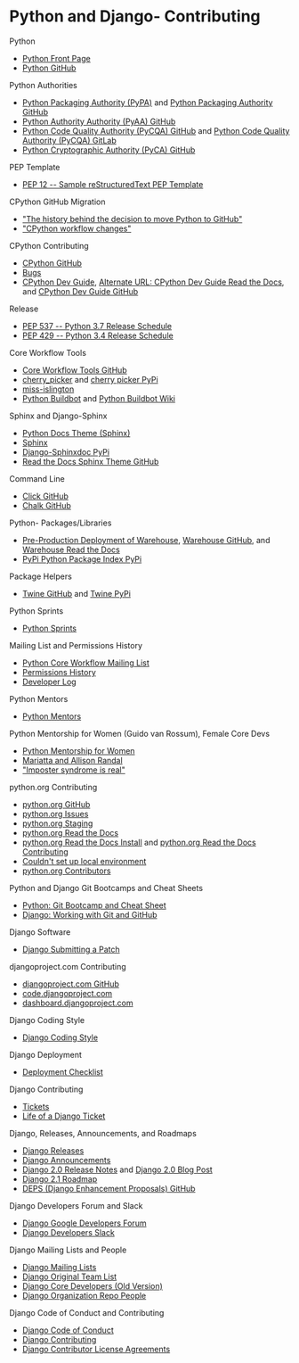 # Python and Django- Contributing

<!--
Data Classes
https://github.com/ericvsmith | ericvsmith (Eric V. Smith)
https://pypi.python.org/pypi/dataclasses | dataclasses 0.3 : Python Package Index
https://www.python.org/dev/peps/pep-0557/ | PEP 557 -- Data Classes | Python.org

Dropping Support
http://python3statement.org/ | Sunsetting Python 2 support in scientific Python projects
https://twitter.com/pganssle/status/978256523909623809 | Paul Ganssle on Twitter: "For any #python folks who may use python-dateutil in your projects, I'm working out the schedule for dropping Python 2.7 support now. The issue for discussion is here: https://t.co/sWRIhe85qp RT appreciated for visibility (don't want anyone blindsided)"
https://github.com/dateutil/dateutil/issues/653 | Python 2 deprecation schedule · Issue #653 · dateutil/dateutil

PyPI
http://pyfound.blogspot.com/2018/03/warehouse-all-new-pypi-is-now-in-beta.html#livechat | Python Software Foundation News: Warehouse: All New PyPI is now in beta
http://pyfound.blogspot.com/2018/02/python-package-maintainers-help-test.html | Python Software Foundation News: Python package maintainers, help test the new PyPI!
https://docs.google.com/forms/d/e/1FAIpQLSczrATlexkR1_gBt727eGnc05FCt-75Mx2usMq1wvCm_cLddg/viewform | Conducting user tests on PyPI
https://gist.github.com/nlhkabu/a0b1ae0016a2641f6b79d9ace9110403 | Recruiting User Testers for PyPI

http://pyfound.blogspot.com/2018/01/the-python-software-foundation-is.html | Python Software Foundation News: The Python Software Foundation is looking for bloggers!

My CPython Issue and Pull Requests
http://bugs.python.org/user26332

https://www.slideshare.net/MariattaWijaya/automating-github-workflow-with-bots | Automating GItHub Workflow with Bots

https://github.com/Mariatta | Mariatta

http://mariatta.ca/reflections-2017.html | mariatta.ca – 2017

Mariatta
https://twitter.com/dbader_org/status/925764913041215489 | Dan Bader on Twitter: "BTW this is the foreword for Python Tricks: The Book by the amazing @mariatta (CPython core developer, PyLadies Vancouver organizer) https://t.co/kHYDw6uJRC"
https://www.blog.pythonlibrary.org/2017/09/25/pydev-of-the-week-mariatta-wijaya/ | PyDev of the Week: Mariatta Wijaya | The Mouse Vs. The Python
https://github.com/berkerpeksag/cpython-merge-bot
https://github.com/Mariatta/miss-islington/tree/master/backport | miss-islington/backport at master · Mariatta/miss-islington
https://www.slideshare.net/MariattaWijaya/pythonpowered-savage-garden-hotline | Python-Powered Savage Garden Hotline
https://pypi.org/project/pytaco/ | pytaco · Warehouse (PyPI)
https://github.com/Mariatta/taco-py | Mariatta/taco-py: Figure out how many taco to order for your meetup
https://github.com/Mariatta/tic_tac_taco_pizza | GitHub - Mariatta/tic_tac_taco_pizza: Play tic tac toe, with taco and pizza
https://github.com/Mariatta/cloner
http://pmbaumgartner.github.io/slack-commands-with-python-and-flask.html | Creating Slack Slash Commands with Python and Flask: Part 1 - Blog
https://developer.github.com/v3/ | GitHub API v3 | GitHub Developer Guide
https://docs.google.com/spreadsheets/d/1JSX8fBmPb84emTmV0Kmyf0_r6R0kZM0h9Wdm91tn7Kg/edit#gid=0
http://distrowatch.com/table.php?distribution=mint
https://www.reddit.com/r/Python/comments/41kn28/looking_for_a_table_of_python_versions_shipped_by/
https://github.com/Mariatta/python_versions_and_distros
-->

Python
* [Python Front Page](https://wiki.python.org/moin/FrontPage)
* [Python GitHub](https://github.com/python)

Python Authorities
* [Python Packaging Authority (PyPA)](https://pypa.io) and [Python Packaging Authority GitHub](https://github.com/pypa) 
* [Python Authority Authority (PyAA) GitHub](https://github.com/pyaa)
* [Python Code Quality Authority (PyCQA) GitHub](https://github.com/PyCQA) and [Python Code Quality Authority (PyCQA) GitLab](https://gitlab.com/groups/pycqa)
* [Python Cryptographic Authority (PyCA) GitHub](https://github.com/pyca)

PEP Template
* [PEP 12 -- Sample reStructuredText PEP Template](https://www.python.org/dev/peps/pep-0012)

CPython GitHub Migration
* ["The history behind the decision to move Python to GitHub"](https://snarky.ca/the-history-behind-the-decision-to-move-python-to-github)
* ["CPython workflow changes"](https://paper.dropbox.com/doc/CPython-workflow-changes-mx1k8G6M0rg5JLy80F1r6)

CPython Contributing
* [CPython GitHub](https://github.com/python/cpython)
* [Bugs](http://bugs.python.org)
* [CPython Dev Guide](https://devguide.python.org), [Alternate URL: CPython Dev Guide Read the Docs](http://cpython-devguide.readthedocs.io), and [CPython Dev Guide GitHub](https://github.com/python/devguide)

<!--
https://travis-ci.org/python/cpython/
-->

Release
* [PEP 537 -- Python 3.7 Release Schedule](https://www.python.org/dev/peps/pep-0537)
* [PEP 429 -- Python 3.4 Release Schedule](https://www.python.org/dev/peps/pep-0429)

Core Workflow Tools
* [Core Workflow Tools GitHub](https://github.com/python/core-workflow)
* [cherry_picker](https://github.com/python/core-workflow/tree/master/cherry_picker) and [cherry picker PyPi](https://pypi.org/project/cherry-picker)
* [miss-islington](https://github.com/python/miss-islington)
* [Python Buildbot](https://www.python.org/dev/buildbot) and [Python Buildbot Wiki](https://wiki.python.org/moin/BuildBot)

Sphinx and Django-Sphinx
* [Python Docs Theme (Sphinx)](https://github.com/python/python-docs-theme)
* [Sphinx](http://sphinx-doc.org)  
* [Django-Sphinxdoc PyPi](https://pypi.python.org/pypi/django-sphinxdoc) 
* [Read the Docs Sphinx Theme GitHub](https://github.com/snide/sphinx_rtd_theme) 

Command Line
* [Click GitHub](https://github.com/pallets/click)
* [Chalk GitHub](https://github.com/chalk/chalk)

<!--
Python Release Managers
https://mail.python.org/pipermail/python-dev/2018-January/151949.html | [Python-Dev] Welcome the 3.8 and 3.9 Release Manager - Łukasz Langa!

Doc/build/html/index.html - Google Search
https://github.com/python/core-workflow/issues/174 | pip install blurb successfully installs with Python < 3.5 · Issue #174 · python/core-workflow
https://pypi.python.org/pypi/blurb

https://devguide.python.org/documenting/#building-the-documentation | 7. Documenting Python — Python Developer's Guide

https://github.com/python/miss-islington/issues

http://devdocs.io/python~3.6/ | DevDocs — Python 3.6 documentation

https://docs.python.org/devguide/ | Python Developer’s Guide — Python Developer's Guide
https://docs.python.org/devguide/docquality.html?highlight=sphinx | 6. Helping with Documentation — Python Developer's Guide

https://devguide.python.org/#quick-reference
https://devguide.python.org/#status-of-python-branches | Python Developer’s Guide — Python Developer's Guide
https://devguide.python.org/devcycle.html | 18. Development Cycle — Python Developer's Guide
https://devguide.python.org/pullrequest.html | 3. Lifecycle of a Pull Request — Python Developer's Guide
https://devguide.python.org/committing.html | 16. Committing and Pushing Changes — Python Developer's Guide

https://cloud.githubusercontent.com/assets/2680980/23276970/d14a380c-f9d1-11e6-883d-e13b6b211239.png
-->

Python- Packages/Libraries
* [Pre-Production Deployment of Warehouse](https://pypi.org), [Warehouse GitHub](https://github.com/pypa/warehouse), and [Warehouse Read the Docs](https://warehouse.readthedocs.io)
* [PyPi Python Package Index PyPi](https://pypi.python.org/pypi)  

<!--
https://wiki.python.org/moin/CheeseShop | CheeseShop - Python Wiki
https://warehouse.readthedocs.io/development/getting-started/#quickstart-for-developers-with-docker-experience | Getting started — Warehouse 15.0.dev0 documentation

https://github.com/pypa/warehouse
https://github.com/pypa/warehouse/issues
https://twitter.com/pypi_updates2 | PyPI Recent Updates (@pypi_updates2) | Twitter

Package Stats
* ["How to get PyPI download statistics"](https://kirankoduru.github.io/python/pypi-stats.html)

https://bigquery.cloud.google.com/table/the-psf:pypi.downloads | Google BigQuery
https://mail.python.org/pipermail/distutils-sig/2013-June/021344.html | [Distutils] Download Counts on PyPI
-->

Package Helpers
* [Twine GitHub](https://github.com/pypa/twine) and [Twine PyPi](https://pypi.python.org/pypi/twine)

Python Sprints
* [Python Sprints](https://python-sprints.github.io)

Mailing List and Permissions History
* [Python Core Workflow Mailing List](https://mail.python.org/mailman/listinfo/core-workflow)
* [Permissions History](https://devguide.python.org/developers/#permissions-history)
* [Developer Log](https://github.com/python/devguide/blob/bbd38631554165a64e187bd29815125098159a13/developers.rst)

Python Mentors
* [Python Mentors](http://pythonmentors.com)

Python Mentorship for Women (Guido van Rossum), Female Core Devs
* [Python Mentorship for Women](https://twitter.com/mariatta/status/737689052736978945)
* [Mariatta and Allison Randal](https://twitter.com/matrixise/status/865678978677223429)
* ["Imposter syndrome is real"](https://twitter.com/KatiMichel/status/865740929512071168)

python.org Contributing
* [python.org GitHub](https://github.com/python/pythondotorg)
* [python.org Issues](https://github.com/python/pythondotorg/issues)
* [python.org Staging](https://staging.python.org)
* [python.org Read the Docs](https://pythondotorg.readthedocs.io)
* [python.org Read the Docs Install](https://pythondotorg.readthedocs.io/install.html) and [python.org Read the Docs Contributing](https://pythondotorg.readthedocs.io/contributing.html)
* [Couldn't set up local environment](https://github.com/python/pythondotorg/issues/987)
* [python.org Contributors](https://github.com/python/pythondotorg/graphs/contributors)

<!--
https://status.python.org | Python Infrastructure Status - Spam on PyPI
-->

Python and Django Git Bootcamps and Cheat Sheets
* [Python: Git Bootcamp and Cheat Sheet](https://docs.python.org/devguide/gitbootcamp.html)
* [Django: Working with Git and GitHub](https://docs.djangoproject.com/en/1.8/internals/contributing/writing-code/working-with-git)

Django Software
* [Django Submitting a Patch](https://docs.djangoproject.com/en/2.0/internals/contributing/writing-code/submitting-patches/)

djangoproject.com Contributing
* [djangoproject.com GitHub](https://github.com/django/djangoproject.com)
* [code.djangoproject.com](https://code.djangoproject.com)
* [dashboard.djangoproject.com](https://dashboard.djangoproject.com)

Django Coding Style
* [Django Coding Style](https://docs.djangoproject.com/en/2.0/internals/contributing/writing-code/coding-style/)

Django Deployment
* [Deployment Checklist](https://docs.djangoproject.com/en/1.10/howto/deployment/checklist)

Django Contributing
* [Tickets](https://code.djangoproject.com/query)
* [Life of a Django Ticket](https://docs.google.com/presentation/d/1Ao0S3Z-VRn_pcT5T4mXIhv3t3liQ3ZrwqaGeDqz9XCQ/edit)

Django, Releases, Announcements, and Roadmaps
* [Django Releases](https://docs.djangoproject.com/en/stable/releases)
* [Django Announcements](https://groups.google.com/forum/#!forum/django-announce)
* [Django 2.0 Release Notes](https://docs.djangoproject.com/en/2.0/releases/2.0) and [Django 2.0 Blog Post](https://www.djangoproject.com/weblog/2017/dec/02/django-20-released)
* [Django 2.1 Roadmap](https://code.djangoproject.com/wiki/Version2.1Roadmap) 
* [DEPS (Django Enhancement Proposals) GitHub](https://github.com/django/deps)

<!--
https://www.djangoproject.com/weblog/2015/jun/25/roadmap/ | Django's Roadmap | Weblog | Django

https://docs.djangoproject.com/en/2.0/internals/release-process/#internal-release-cadence | Django’s release process | Django documentation | Django
-->

Django Developers Forum and Slack
* [Django Google Developers Forum](https://groups.google.com/forum/#!forum/django-developers) 
* [Django Developers Slack](https://django-developers.herokuapp.com)

Django Mailing Lists and People
* [Django Mailing Lists](https://docs.djangoproject.com/en/dev/internals/mailing-lists)
* [Django Original Team List](https://www.djangoproject.com/foundation/teams/#original-team-list)
* [Django Core Developers (Old Version)](https://docs.djangoproject.com/en/1.7/internals/committers/#core-developers)
* [Django Organization Repo People](https://github.com/orgs/django/people)

Django Code of Conduct and Contributing
* [Django Code of Conduct](https://www.djangoproject.com/conduct)
* [Django Contributing](https://docs.djangoproject.com/en/dev/internals/contributing)
* [Django Contributor License Agreements](https://www.djangoproject.com/foundation/cla)
